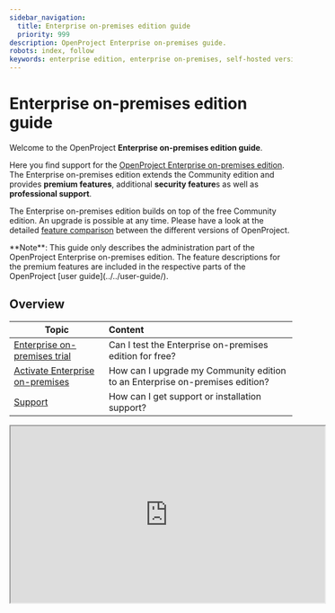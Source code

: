 ```yaml
---
sidebar_navigation:
  title: Enterprise on-premises edition guide
  priority: 999
description: OpenProject Enterprise on-premises guide.
robots: index, follow
keywords: enterprise edition, enterprise on-premises, self-hosted version, server
---
```

# Enterprise on-premises edition guide

Welcome to the OpenProject **Enterprise on-premises edition guide**.

Here you find support for the [OpenProject Enterprise on-premises edition](https://www.openproject.org/enterprise-edition/). The Enterprise on-premises edition extends the Community edition and provides **premium features**, additional **security feature**s as well as **professional support**.

The Enterprise on-premises edition builds on top of the free Community edition. An upgrade is possible at any time. Please have a look at the detailed [feature comparison](https://www.openproject.org/pricing/#features) between the different versions of OpenProject.

<div class="alert alert-info" role="alert">
**Note**: This guide only describes the administration part of the OpenProject Enterprise on-premises edition. The feature descriptions for the premium features are included in the respective parts of the OpenProject [user guide](../../user-guide/).
</div>

## Overview

| Topic                                                        | Content                                                      |
| ------------------------------------------------------------ | :----------------------------------------------------------- |
| [Enterprise on-premises trial](./enterprise-on-premises-trial/) | Can I test the Enterprise on-premises edition for free?      |
| [Activate Enterprise on-premises](./activate-enterprise-on-premises) | How can I upgrade my Community edition to an Enterprise on-premises edition? |
| [Support](./support)            | How can I get support or installation support?               |

<iframe width="560" height="315" src="https://www.youtube-nocookie.com/embed/YRF_bavXBts" allow="autoplay; encrypted-media; gyroscope; picture-in-picture" allowfullscreen></iframe>

